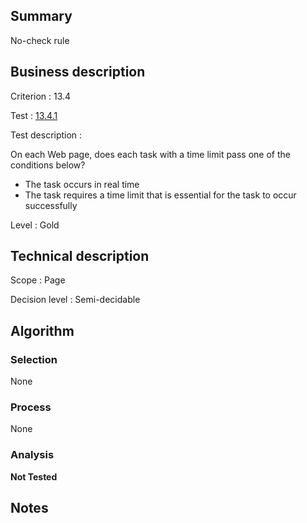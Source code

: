 ## Summary

No-check rule

## Business description

Criterion : 13.4

Test : [13.4.1](http://www.accessiweb.org/index.php/accessiweb-22-english-version.html#test-13-4-1)

Test description :

 On each Web page, does each task with a time limit pass one of the conditions below? 

 * The task occurs in real time
 * The task requires a time limit that is essential for the task to occur successfully
 

Level : Gold 

## Technical description

Scope : Page

Decision level : Semi-decidable

## Algorithm

### Selection

None

### Process

None

### Analysis

**Not Tested**

## Notes

